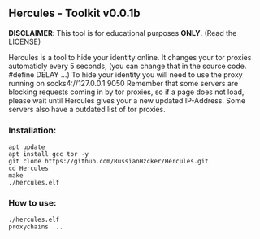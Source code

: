 ## Hercules - Toolkit v0.0.1b

**DISCLAIMER**: This tool is for educational purposes **ONLY**. (Read the LICENSE)

Hercules is a tool to hide your identity online.
It changes your tor proxies automaticly every 5 seconds,
(you can change that in the source code. #define DELAY ...)
To hide your identity you will need to use the proxy running
on socks4://127.0.0.1:9050
Remember that some servers are blocking requests coming in by
tor proxies, so if a page does not load, please wait until Hercules
gives your a new updated IP-Address. Some servers also have a outdated
list of tor proxies.

### Installation:
```
apt update
apt install gcc tor -y
git clone https://github.com/RussianHzcker/Hercules.git
cd Hercules
make
./hercules.elf
```

### How to use:
```
./hercules.elf
proxychains ...
```
